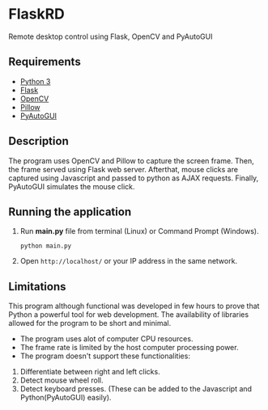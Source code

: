 # FlaskRD
Remote desktop control using Flask, OpenCV and PyAutoGUI

## Requirements
- [Python 3](https://www.python.org/downloads/)
- [Flask](https://pypi.org/project/Flask/)
- [OpenCV](https://pypi.org/project/opencv-python/)
- [Pillow](https://pypi.org/project/Pillow/2.2.2/)
- [PyAutoGUI](https://pypi.org/project/PyAutoGUI/)

## Description
The program uses OpenCV and Pillow to capture the screen frame. Then, the frame served using Flask web server.
Afterthat, mouse clicks are captured using Javascript and passed to python as AJAX requests. Finally, PyAutoGUI simulates the mouse click.

## Running the application
1. Run **main.py** file from terminal (Linux) or Command Prompt (Windows).
   ```
   python main.py
   ```
2. Open `http://localhost/`  or your IP address in the same network.
  

## Limitations

This program although functional was developed in few hours to prove that Python a powerful tool for web development.
The availability of libraries allowed for the program to be short and minimal. 

- The program uses alot of computer CPU resources. 
- The frame rate is limited by the host computer processing power. 
- The program doesn't support these functionalities:
1. Differentiate between right and left clicks.
2. Detect mouse wheel roll.
3. Detect keyboard presses.
(These can be added to the Javascript and Python(PyAutoGUI) easily). 

